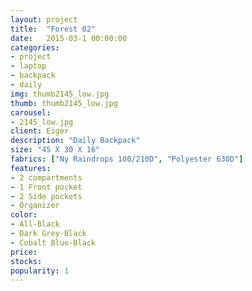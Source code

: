 ```yaml
---
layout: project
title:  "Forest 02"
date:   2015-03-1 00:00:00
categories:
- project
- laptop
- backpack
- daily
img: thumb2145_low.jpg
thumb: thumb2145_low.jpg
carousel:
- 2145_low.jpg
client: Eiger
description: "Daily Backpack" 
size: "45 X 30 X 16"
fabrics: ["Ny Raindrops 100/210D", "Polyester 630D"]
features:  
- 2 compartments
- 1 Front pocket
- 2 Side pockets
- Organizer
color: 
- All-Black
- Dark Grey-Black
- Cobalt Blue-Black
price:
stocks:
popularity: 1
---
```

